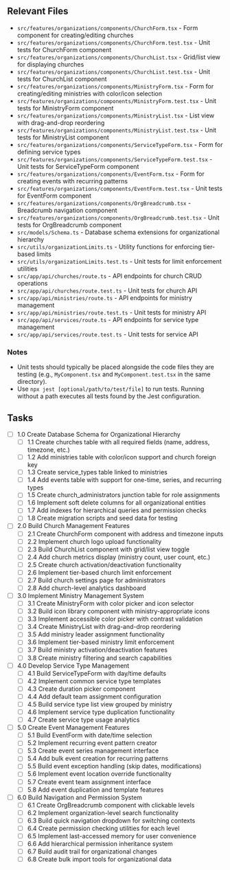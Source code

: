 ## Relevant Files

- `src/features/organizations/components/ChurchForm.tsx` - Form component for creating/editing churches
- `src/features/organizations/components/ChurchForm.test.tsx` - Unit tests for ChurchForm component
- `src/features/organizations/components/ChurchList.tsx` - Grid/list view for displaying churches
- `src/features/organizations/components/ChurchList.test.tsx` - Unit tests for ChurchList component
- `src/features/organizations/components/MinistryForm.tsx` - Form for creating/editing ministries with color/icon selection
- `src/features/organizations/components/MinistryForm.test.tsx` - Unit tests for MinistryForm component
- `src/features/organizations/components/MinistryList.tsx` - List view with drag-and-drop reordering
- `src/features/organizations/components/MinistryList.test.tsx` - Unit tests for MinistryList component
- `src/features/organizations/components/ServiceTypeForm.tsx` - Form for defining service types
- `src/features/organizations/components/ServiceTypeForm.test.tsx` - Unit tests for ServiceTypeForm component
- `src/features/organizations/components/EventForm.tsx` - Form for creating events with recurring patterns
- `src/features/organizations/components/EventForm.test.tsx` - Unit tests for EventForm component
- `src/features/organizations/components/OrgBreadcrumb.tsx` - Breadcrumb navigation component
- `src/features/organizations/components/OrgBreadcrumb.test.tsx` - Unit tests for OrgBreadcrumb component
- `src/models/Schema.ts` - Database schema extensions for organizational hierarchy
- `src/utils/organizationLimits.ts` - Utility functions for enforcing tier-based limits
- `src/utils/organizationLimits.test.ts` - Unit tests for limit enforcement utilities
- `src/app/api/churches/route.ts` - API endpoints for church CRUD operations
- `src/app/api/churches/route.test.ts` - Unit tests for church API
- `src/app/api/ministries/route.ts` - API endpoints for ministry management
- `src/app/api/ministries/route.test.ts` - Unit tests for ministry API
- `src/app/api/services/route.ts` - API endpoints for service type management
- `src/app/api/services/route.test.ts` - Unit tests for service API

### Notes

- Unit tests should typically be placed alongside the code files they are testing (e.g., `MyComponent.tsx` and `MyComponent.test.tsx` in the same directory).
- Use `npx jest [optional/path/to/test/file]` to run tests. Running without a path executes all tests found by the Jest configuration.

## Tasks

- [ ] 1.0 Create Database Schema for Organizational Hierarchy
  - [ ] 1.1 Create churches table with all required fields (name, address, timezone, etc.)
  - [ ] 1.2 Add ministries table with color/icon support and church foreign key
  - [ ] 1.3 Create service_types table linked to ministries
  - [ ] 1.4 Add events table with support for one-time, series, and recurring types
  - [ ] 1.5 Create church_administrators junction table for role assignments
  - [ ] 1.6 Implement soft delete columns for all organizational entities
  - [ ] 1.7 Add indexes for hierarchical queries and permission checks
  - [ ] 1.8 Create migration scripts and seed data for testing

- [ ] 2.0 Build Church Management Features
  - [ ] 2.1 Create ChurchForm component with address and timezone inputs
  - [ ] 2.2 Implement church logo upload functionality
  - [ ] 2.3 Build ChurchList component with grid/list view toggle
  - [ ] 2.4 Add church metrics display (ministry count, user count, etc.)
  - [ ] 2.5 Create church activation/deactivation functionality
  - [ ] 2.6 Implement tier-based church limit enforcement
  - [ ] 2.7 Build church settings page for administrators
  - [ ] 2.8 Add church-level analytics dashboard

- [ ] 3.0 Implement Ministry Management System
  - [ ] 3.1 Create MinistryForm with color picker and icon selector
  - [ ] 3.2 Build icon library component with ministry-appropriate icons
  - [ ] 3.3 Implement accessible color picker with contrast validation
  - [ ] 3.4 Create MinistryList with drag-and-drop reordering
  - [ ] 3.5 Add ministry leader assignment functionality
  - [ ] 3.6 Implement tier-based ministry limit enforcement
  - [ ] 3.7 Build ministry activation/deactivation features
  - [ ] 3.8 Create ministry filtering and search capabilities

- [ ] 4.0 Develop Service Type Management
  - [ ] 4.1 Build ServiceTypeForm with day/time defaults
  - [ ] 4.2 Implement common service type templates
  - [ ] 4.3 Create duration picker component
  - [ ] 4.4 Add default team assignment configuration
  - [ ] 4.5 Build service type list view grouped by ministry
  - [ ] 4.6 Implement service type duplication functionality
  - [ ] 4.7 Create service type usage analytics

- [ ] 5.0 Create Event Management Features
  - [ ] 5.1 Build EventForm with date/time selection
  - [ ] 5.2 Implement recurring event pattern creator
  - [ ] 5.3 Create event series management interface
  - [ ] 5.4 Add bulk event creation for recurring patterns
  - [ ] 5.5 Build event exception handling (skip dates, modifications)
  - [ ] 5.6 Implement event location override functionality
  - [ ] 5.7 Create event team assignment interface
  - [ ] 5.8 Add event duplication and template features

- [ ] 6.0 Build Navigation and Permission System
  - [ ] 6.1 Create OrgBreadcrumb component with clickable levels
  - [ ] 6.2 Implement organization-level search functionality
  - [ ] 6.3 Build quick navigation dropdown for switching contexts
  - [ ] 6.4 Create permission checking utilities for each level
  - [ ] 6.5 Implement last-accessed memory for user convenience
  - [ ] 6.6 Add hierarchical permission inheritance system
  - [ ] 6.7 Build audit trail for organizational changes
  - [ ] 6.8 Create bulk import tools for organizational data